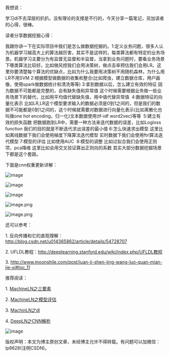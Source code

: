 

我想说：

学习dl不去深层的扒扒，没有理论的支撑是不行的，今天分享一篇笔记，另加读者的心得，很棒。

读者分享数据挖掘心得：

我跟你讲一下在实际项目中我们是怎么做数据挖掘的。1:定义业务问题，很多人认为机器学习越高大上的算法越厉害，其实不是这样的，每类算法都有特定的业务场景。机器学习主要分为有监督无监督和半监督，当拿到业务问题时，要看业务场景下哪类算法比较好。比如做风控我们会用决策树，做点击率预估我们会用LR。这里你要清楚每个算法的优缺点，比如为什么我要用决策树不用随机森林，为什么用LR不用SVM 2:根据模型做数据的收集和整合(比如爬虫，建立数据仓库，用户画像，使用spark做数据统计和清洗等等) 3:拿到数据以后，怎么建立有效的特征 因为数据不可能都是完整的，会有缺失值和异常值 这个时候需要根据业务做一些业务场景下的替代，比如用平均值代替缺失值，用中值代替异常值  4:数据特征的向量化表示 比如LR,LR这个模型要求输入的数据必须是0到1之间的，但是我们的数据不可能都是0到1之间的，这个时候就需要对数据进行向量化表示(比如离散化也叫做one hot encoding，归一化)文本数据使用(tf-idf word2vec)等等  5:建立有效的损失函数 把数据跑到LR中，需要一种方法来迭代数据的误差，比如Logloss function 我们的目的就是不断迭代求出误差的最小值 6:怎么快速求出模型 这里比如离线数据下我们会使用梯度下降算法迭代模型 实时数据下我们会使用ftrl算法迭代模型 7:模型的评估 比如使用AUC  8:模型的调整 比如过拟合我们会使用正则项，pca降维 这里比如会用交叉验证算出正则向的系数 其实大部分数据挖掘场景下都是这个套路。

下面是cnn权重更新详解：

![image](http://upload-images.jianshu.io/upload_images/4618424-297fefaff2cafacf?imageMogr2/auto-orient/strip%7CimageView2/2/w/1240)

![image](http://upload-images.jianshu.io/upload_images/4618424-f90621471d133cf8?imageMogr2/auto-orient/strip%7CimageView2/2/w/1240)

![image](http://upload-images.jianshu.io/upload_images/4618424-f14605a48d867181?imageMogr2/auto-orient/strip%7CimageView2/2/w/1240)

![image.png](http://upload-images.jianshu.io/upload_images/4618424-28d59074a5c792d6.png?imageMogr2/auto-orient/strip%7CimageView2/2/w/1240)


![image.png](http://upload-images.jianshu.io/upload_images/4618424-e2bd8d2db6baee8b.png?imageMogr2/auto-orient/strip%7CimageView2/2/w/1240)


还可以参考：

1. 反向传播和它的直观理解：http://blog.csdn.net/u014365862/article/details/54728707

2\. UFLDL教程：http://deeplearning.stanford.edu/wiki/index.php/UFLDL教程

3. http://www.moonshile.com/post/juan-ji-shen-jing-wang-luo-quan-mian-jie-xi#toc_11

推荐阅读：

1. [MachineLN之三要素](http://mp.weixin.qq.com/s?__biz=MzU3MTM3MTIxOQ==&mid=2247483841&idx=2&sn=e4a3cff7b12c48af237c577c487ba3a1&chksm=fce07a7dcb97f36be5003c3018b3a391070bdc4e56839cb461d226113db4c5f24032e0bf5809&scene=21#wechat_redirect)

2. [MachineLN之模型评估](http://mp.weixin.qq.com/s?__biz=MzU3MTM3MTIxOQ==&mid=2247483872&idx=2&sn=8436e1eb9055d3a372278ee8688cd703&chksm=fce07a5ccb97f34a4490f60304b206c741d2395149c2c2e68bddb3faf7daf9121ca27a5d6a97&scene=21#wechat_redirect)

3. [MachinLN之dl](http://mp.weixin.qq.com/s?__biz=MzU3MTM3MTIxOQ==&mid=2247483894&idx=2&sn=63333c02674e15e84159e064073fe563&chksm=fce07a4acb97f35cc38f75dc891a19129e2406270d04b739cfa9b8a28f9780b4e2a65a7cd39b&scene=21#wechat_redirect)

4. [DeepLN之CNN解析](http://mp.weixin.qq.com/s?__biz=MzU3MTM3MTIxOQ==&mid=2247483906&idx=1&sn=2eceda7d9703d5315638739e04d5b6e7&chksm=fce079becb97f0a8b8dd2e34a9e757f23757cf2699c397707bfaa677c9f8204c91508840d8f7&scene=21#wechat_redirect)

![image](http://upload-images.jianshu.io/upload_images/4618424-3428c5287d46ebb9?imageMogr2/auto-orient/strip%7CimageView2/2/w/1240)



版权声明：本文为博主原创文章，未经博主允许不得转载。有问题可以加微信：lp9628(注明CSDN)。
